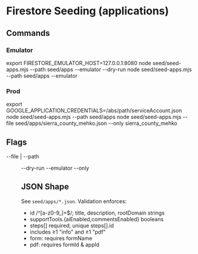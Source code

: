 # Firestore Seeding (applications)

## Commands

### Emulator

export FIRESTORE_EMULATOR_HOST=127.0.0.1:8080
node seed/seed-apps.mjs --path seed/apps --emulator --dry-run
node seed/seed-apps.mjs --path seed/apps --emulator

### Prod

export GOOGLE_APPLICATION_CREDENTIALS=/abs/path/serviceAccount.json
node seed/seed-apps.mjs --path seed/apps
node seed/seed-apps.mjs --file seed/apps/sierra_county_mehko.json --only sierra_county_mehko

## Flags

--file <json> | --path <dir>
--dry-run
--emulator
--only <id>

## JSON Shape

See `seed/apps/*.json`. Validation enforces:

- id /^[a-z0-9_]+$/; title, description, rootDomain strings
- supportTools.{aiEnabled,commentsEnabled} booleans
- steps[] required; unique steps[].id
- includes ≥1 "info" and ≥1 "pdf"
- form: requires formName
- pdf: requires formId & appId
